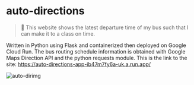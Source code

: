 # auto-directions

> 🚌 This website shows the latest departure time of my bus such that I can make it to a class on time.

Written in Python using Flask and containerized then deployed on Google Cloud Run. The bus routing schedule information is obtained with Google Maps Direction
API and the python requests module. This is the link to the site: https://auto-directions-app-ib47m7fy6a-uk.a.run.app/ 

![auto-dirimg](https://user-images.githubusercontent.com/64259077/165428925-e731758e-4c39-407f-b50e-76f95531666f.png)

